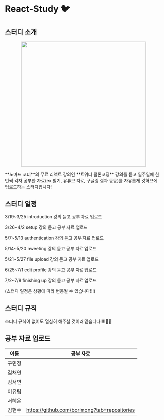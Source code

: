 # React-Study 🐦

## 스터디 소개
<p align="center">
<img src ="https://user-images.githubusercontent.com/86764406/159151612-c8fe27cf-e122-4f71-bdef-2e12de82335b.png" height="400px">
</p>
  **노마드 코더**의 무료 리액트 강의인 **트위터 클론코딩** 강의를 듣고 일주일에 한 번씩 각자 공부한 자료(ex.필기, 유튜브 자료, 구글링 결과 등등)를 자유롭게 깃허브에 업로드하는 스터디입니다!

## 스터디 일정
3/19~3/25    introduction 강의 듣고 공부 자료 업로드

3/26~4/2     setup 강의 듣고 공부 자료 업로드

5/7~5/13      authentication 강의 듣고 공부 자료 업로드

5/14~5/20    nweeting 강의 듣고 공부 자료 업로드

5/21~5/27    file upload 강의 듣고 공부 자료 업로드

6/25~7/1      edit profile 강의 듣고 공부 자료 업로드

7/2~7/8        finishing up 강의 듣고 공부 자료 업로드

(스터디 일정은 상황에 따라 변동될 수 있습니다!!!)

## 스터디 규칙
스터디 규칙이 없어도 열심히 해주실 것이라 믿습니다!!!!🥰🥰 

## 공부 자료 업로드 

| 이름 | 공부 자료 |
| ---- | ------- |
| 구민정 | |
| 김채연 | |
| 김서연 | |
| 이유림 | |
| 서혜은 | |
| 김현수 | https://github.com/borimong?tab=repositories |
